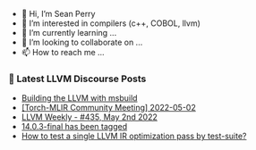 - 👋 Hi, I’m Sean Perry
- 👀 I’m interested in compilers (c++, COBOL, llvm)
- 🌱 I’m currently learning ...
- 💞️ I’m looking to collaborate on ...
- 📫 How to reach me ...

<!---
s66perry/s66perry is a ✨ special ✨ repository because its `README.md` (this file) appears on your GitHub profile.
You can click the Preview link to take a look at your changes.
--->
### 📕 Latest LLVM Discourse Posts

<!-- DISCOURSE-LLVM:START -->
- [Building the LLVM with msbuild](https://discourse.llvm.org/t/building-the-llvm-with-msbuild/62053#post_7)
- [[Torch-MLIR Community Meeting] 2022-05-02](https://discourse.llvm.org/t/torch-mlir-community-meeting-2022-05-02/62139#post_3)
- [LLVM Weekly - #435, May 2nd 2022](https://discourse.llvm.org/t/llvm-weekly-435-may-2nd-2022/62183#post_1)
- [14.0.3-final has been tagged](https://discourse.llvm.org/t/14-0-3-final-has-been-tagged/62134#post_9)
- [How to test a single LLVM IR optimization pass by test-suite?](https://discourse.llvm.org/t/how-to-test-a-single-llvm-ir-optimization-pass-by-test-suite/62182#post_1)
<!-- DISCOURSE-LLVM:END -->
